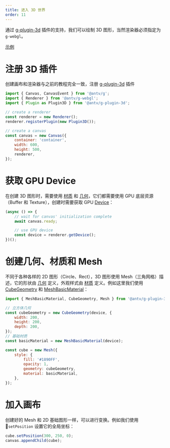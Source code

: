 ```yaml
---
title: 进入 3D 世界
order: 11
---
```


通过 [g-plugin-3d](/zh/docs/plugins/3d) 插件的支持，我们可以绘制 3D 图形，当然渲染器必须指定为 `g-webgl`。

[示例](/zh/examples/3d#cube)

# 注册 3D 插件

创建画布和渲染器与之前的教程完全一致，注册 [g-plugin-3d](/zh/docs/plugins/3d) 插件

```js
import { Canvas, CanvasEvent } from '@antv/g';
import { Renderer } from '@antv/g-webgl';
import { Plugin as Plugin3D } from '@antv/g-plugin-3d';

// create a renderer
const renderer = new Renderer();
renderer.registerPlugin(new Plugin3D());

// create a canvas
const canvas = new Canvas({
    container: 'container',
    width: 600,
    height: 500,
    renderer,
});
```

# 获取 GPU Device

在创建 3D 图形时，需要使用 [材质](/zh/docs/api/3d/material) 和 [几何](/zh/docs/api/3d/geometry)，它们都需要使用 GPU 底层资源（Buffer 和 Texture），创建时需要获取 GPU [Device](/zh/docs/plugins/webgl-renderer#device)：

```js
(async () => {
    // wait for canvas' initialization complete
    await canvas.ready;

    // use GPU device
    const device = renderer.getDevice();
})();
```

# 创建几何、材质和 Mesh

不同于各种各样的 2D 图形（Circle、Rect），3D 图形使用 Mesh（三角网格）描述，它的形状由 [几何](/zh/docs/api/3d/geometry) 定义，外观样式由 [材质](/zh/docs/api/3d/material) 定义。例如这里我们使用 [CubeGeometry](/zh/docs/api/3d/geometry#cubegeometry) 和 [MeshBasicMaterial](/zh/docs/api/3d/material#meshbasicmaterial)：

```js
import { MeshBasicMaterial, CubeGeometry, Mesh } from '@antv/g-plugin-3d';

// 立方体几何
const cubeGeometry = new CubeGeometry(device, {
    width: 200,
    height: 200,
    depth: 200,
});
// 基础材质
const basicMaterial = new MeshBasicMaterial(device);

const cube = new Mesh({
    style: {
        fill: '#1890FF',
        opacity: 1,
        geometry: cubeGeometry,
        material: basicMaterial,
    },
});
```

# 加入画布

创建好的 Mesh 和 2D 基础图形一样，可以进行变换。例如我们使用 `setPosition` 设置它的全局坐标：

```js
cube.setPosition(300, 250, 0);
canvas.appendChild(cube);
```
